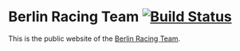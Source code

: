 # Berlin Racing Team [![Build Status](https://semaphoreci.com/api/v1/dabio/brt/branches/master/badge.svg)](https://semaphoreci.com/dabio/brt)

This is the public website of the [Berlin Racing Team](https://berlinracingteam.de).
